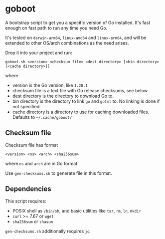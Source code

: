 # goboot

A bootstrap script to get you a specific version of Go installed.
It's fast enough on fast path to run any time you need Go.

It's tested on `darwin-arm64`, `linux-amd64` and `linux-arm64`,
and will be extended to other OS/arch combinations as the need arises.

Drop it into your project and run:

```
goboot.sh <version> <checksum file> <dest directory> [<bin directory> [<cache directory>]]
```
where

* version is the Go version, like `1.20.1`
* checksum file is a text file with Go release checksums, see below
* dest directory is the directory to download Go to.
* bin directory is the directory to link `go` and `gofmt` to. No linking is done if not specified.
* cache directory is a directory to use for caching downloaded files. Defaults to `~/.cache/goboot/`

## Checksum file

Checksum file has format
```
<version> <os> <arch> <sha256sum>
```
where `os` and `arch` are in Go format.

Use `gen-checksums.sh` to generate file in this format.

## Dependencies

This script requires:
- POSIX shell as `/bin/sh`, and basic utilities like `tar`, `rm`, `ln`, `mkdir`
- `curl` >= 7.67 or `wget`
- `sha256sum` or `shasum`

`gen-checksums.sh` additionally requires `jq`.
